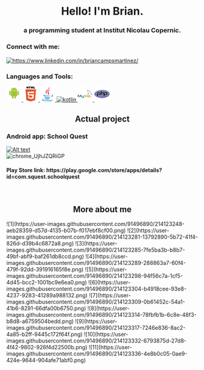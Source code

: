 <h1 align="center">Hello! I'm Brian.</h1>
<h3 align="center">a programming student at Institut Nicolau Copernic.</h3>

<h3 align="left">Connect with me:</h3>
<p align="left">
<a href="https://www.linkedin.com/in/briancampsmartinez/" target="blank"><img align="center" src="https://raw.githubusercontent.com/rahuldkjain/github-profile-readme-generator/master/src/images/icons/Social/linked-in-alt.svg" alt="https://www.linkedin.com/in/briancampsmartinez/" height="30" width="40" /></a>
</p>

<h3 align="left">Languages and Tools:</h3>
<p align="left"> <a href="https://developer.android.com" target="_blank" rel="noreferrer"> <img src="https://raw.githubusercontent.com/devicons/devicon/master/icons/android/android-original-wordmark.svg" alt="android" width="40" height="40"/> </a> <a href="https://www.w3.org/html/" target="_blank" rel="noreferrer"> <img src="https://raw.githubusercontent.com/devicons/devicon/master/icons/html5/html5-original-wordmark.svg" alt="html5" width="40" height="40"/> </a> <a href="https://www.java.com" target="_blank" rel="noreferrer"> <img src="https://raw.githubusercontent.com/devicons/devicon/master/icons/java/java-original.svg" alt="java" width="40" height="40"/> </a> <a href="https://kotlinlang.org" target="_blank" rel="noreferrer"> <img src="https://www.vectorlogo.zone/logos/kotlinlang/kotlinlang-icon.svg" alt="kotlin" width="40" height="40"/> </a> <a href="https://www.mysql.com/" target="_blank" rel="noreferrer"> <img src="https://raw.githubusercontent.com/devicons/devicon/master/icons/mysql/mysql-original-wordmark.svg" alt="mysql" width="40" height="40"/> </a> <a href="https://www.php.net" target="_blank" rel="noreferrer"> <img src="https://raw.githubusercontent.com/devicons/devicon/master/icons/php/php-original.svg" alt="php" width="40" height="40"/> </a> </p>


<h2 align="center">Actual project</h2>
<h3 align="left">Android app: School Quest</h3>

[![Alt text](https://img.youtube.com/vi/Kq8xfwZluA8/0.jpg)](https://www.youtube.com/watch?v=Kq8xfwZluA8)
<br />
![chrome_UjhJZQRiGP](https://user-images.githubusercontent.com/91496890/214403056-a946d3d9-445d-4a47-9bd2-5c671b656b7a.png)
<br />
<h4 align="left">Play Store link: https://play.google.com/store/apps/details?id=com.squest.schoolquest</h4>
<br />

<h2 align="center">More about me</h2>
![1](https://user-images.githubusercontent.com/91496890/214123248-aeb28359-d57d-4135-b07b-f017ebf8cf00.png)
![2](https://user-images.githubusercontent.com/91496890/214123281-13792890-5b72-41f4-826d-d39b4c6872a8.png)
![3](https://user-images.githubusercontent.com/91496890/214123285-7fe5ba3b-b8b7-49bf-abf9-baf261db8ccd.png)
![4](https://user-images.githubusercontent.com/91496890/214123289-288863a7-60f4-479f-92dd-391916165f8e.png)
![5](https://user-images.githubusercontent.com/91496890/214123298-94f56c7a-1cf5-4d45-bcc2-1001bc9e6ea0.png)
![6](https://user-images.githubusercontent.com/91496890/214123304-b4918cee-93e8-4237-9283-41289a988132.png)
![7](https://user-images.githubusercontent.com/91496890/214123309-0b61452c-54a1-41b6-8291-66dfa00b6750.png)
![8](https://user-images.githubusercontent.com/91496890/214123314-78fbfb1b-6c8e-48f3-b8d8-a6759504bedd.png)
![9](https://user-images.githubusercontent.com/91496890/214123317-7246e836-8ac2-4a85-b2ff-9445c172f64f.png)
![10](https://user-images.githubusercontent.com/91496890/214123332-6793875d-27d8-4f42-9802-926f4d22500b.png)
![11](https://user-images.githubusercontent.com/91496890/214123336-4e8b0c05-0ae9-424e-9644-904afe71abf0.png)
